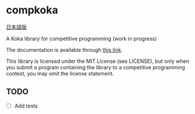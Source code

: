# compkoka

[日本語版](README.ja.md)

A Koka library for competitive programming (work in progress)

The documentation is available through [this link](https://samosica.github.io/compkoka/toc.html).

This library is licensed under the MIT License (see LICENSE), but only when you submit a program containing the library to a competitive programming contest, you may omit the license statement.

## TODO

- [ ] Add tests
